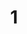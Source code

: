 ---
title: '1'
image: /uploads/gallery-1.jpg
image_alt-text: "Fort Lauderdale Residence's traditional cabana with custom woodwork and joinery design"
work-type: traditional
---